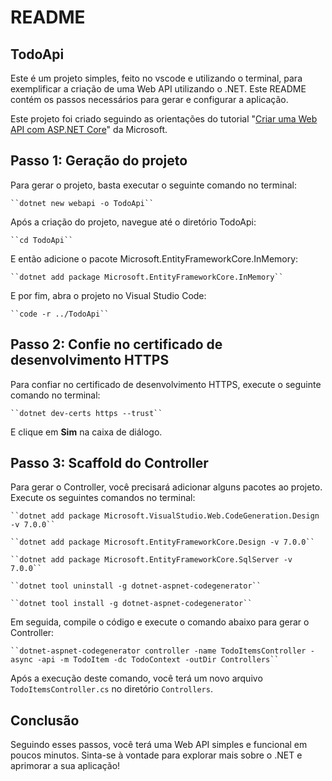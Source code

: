 # README

## TodoApi

Este é um projeto simples, feito no vscode e utilizando o terminal, para exemplificar a criação de uma Web API utilizando o .NET. Este README contém os passos necessários para gerar e configurar a aplicação.

Este projeto foi criado seguindo as orientações do tutorial "[Criar uma Web API com ASP.NET Core](https://learn.microsoft.com/pt-br/aspnet/core/tutorials/first-web-api?view=aspnetcore-7.0&tabs=visual-studio-code)" da Microsoft.

## Passo 1: Geração do projeto

Para gerar o projeto, basta executar o seguinte comando no terminal:

    ``dotnet new webapi -o TodoApi``

Após a criação do projeto, navegue até o diretório TodoApi:

    ``cd TodoApi``

E então adicione o pacote Microsoft.EntityFrameworkCore.InMemory:

    ``dotnet add package Microsoft.EntityFrameworkCore.InMemory``

E por fim, abra o projeto no Visual Studio Code:

    ``code -r ../TodoApi``



## Passo 2: Confie no certificado de desenvolvimento HTTPS

Para confiar no certificado de desenvolvimento HTTPS, execute o seguinte comando no terminal:

    ``dotnet dev-certs https --trust``

E clique em **Sim** na caixa de diálogo.


## Passo 3: Scaffold do Controller

Para gerar o Controller, você precisará adicionar alguns pacotes ao projeto. Execute os seguintes comandos no terminal:

    ``dotnet add package Microsoft.VisualStudio.Web.CodeGeneration.Design -v 7.0.0``

    ``dotnet add package Microsoft.EntityFrameworkCore.Design -v 7.0.0``

    ``dotnet add package Microsoft.EntityFrameworkCore.SqlServer -v 7.0.0``

    ``dotnet tool uninstall -g dotnet-aspnet-codegenerator``

    ``dotnet tool install -g dotnet-aspnet-codegenerator``

Em seguida, compile o código e execute o comando abaixo para gerar o Controller:

    ``dotnet-aspnet-codegenerator controller -name TodoItemsController -async -api -m TodoItem -dc TodoContext -outDir Controllers``

Após a execução deste comando, você terá um novo arquivo ``TodoItemsController.cs`` no diretório ``Controllers``.


## Conclusão

Seguindo esses passos, você terá uma Web API simples e funcional em poucos minutos. Sinta-se à vontade para explorar mais sobre o .NET e aprimorar a sua aplicação!

